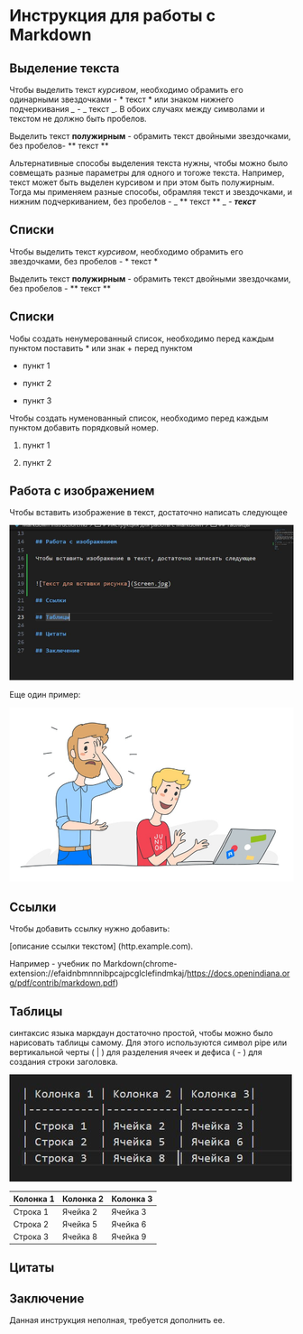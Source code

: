# Инструкция для работы с Markdown

## Выделение текста

Чтобы выделить текст *курсивом*, необходимо обрамить его одинарными звездочками  - * текст * или знаком нижнего подчеркивания *_* - _ текст _. В обоих случаях между символами и текстом не должно быть пробелов. 

Выделить текст **полужирным** - обрамить текст двойными звездочками, без пробелов- ** текст **

Альтернативные способы выделения текста нужны, чтобы можно было совмещать разные параметры для одного и тогоже текста. Например, текст может быть выделен курсивом и при этом быть полужирным.
Тогда мы применяем разные способы, обрамляя текст и звездочками, и нижним подчеркиванием, без пробелов - _ ** текст ** _  - _**текст**_

## Списки

Чтобы выделить текст *курсивом*, необходимо обрамить его звездочками, без пробелов - *  текст *

Выделить текст **полужирным** - обрамить текст двойными звездочками, без пробелов - ** текст **

## Списки

Чобы создать ненумерованный список, необходимо перед каждым пунктом поставить * или знак + перед пунктом

* пункт 1

* пункт 2

* пункт 3

Чтобы создать нуменованный список, необходимо перед каждым пунктом добавить порядковый номер.

1. пункт 1

2. пункт 2 

## Работа с изображением

Чтобы вставить изображение в текст, достаточно написать следующее


![Текст для вставки рисунка](Screen.jpg)

Еще один пример:

![Как я учусь](OMG.jpeg)

## Ссылки

Чтобы добавить ссылку нужно добавить:

[описание ссылки текстом] (http.example.com). 

Например - учебник по Markdown(chrome-extension://efaidnbmnnnibpcajpcglclefindmkaj/https://docs.openindiana.org/pdf/contrib/markdown.pdf)

## Таблицы

синтаксис языка маркдаун достаточно простой, чтобы можно было нарисовать таблицы самому. Для этого используются символ pipe или вертикальной черты ( | ) для разделения ячеек и дефиса ( - ) для создания строки заголовка.

![Таблица](Table.jpg)

| Колонка 1 | Колонка 2 | Колонка 3|
|-----------|-----------|----------|
| Строка 1  | Ячейка 2  | Ячейка 3 |
| Строка 2  | Ячейка 5  | Ячейка 6 |
| Строка 3  | Ячейка 8  | Ячейка 9 |

## Цитаты

## Заключение

Данная инструкция неполная, требуется дополнить ее.